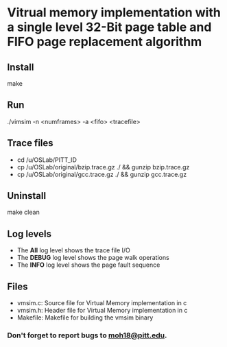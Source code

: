 # Vitrual memory implementation with a single level 32-Bit page table and FIFO page replacement algorithm

## Install
make

## Run

./vimsim -n &lt;numframes&gt; -a &lt;fifo&gt; &lt;tracefile&gt;

## Trace files
* cd /u/OSLab/PITT_ID
* cp /u/OSLab/original/bzip.trace.gz ./ && gunzip bzip.trace.gz
* cp /u/OSLab/original/gcc.trace.gz  ./ && gunzip gcc.trace.gz

## Uninstall

make clean

## Log levels
* The <b>All</b> log level shows the trace file I/O
* The <b>DEBUG</b> log level shows the page walk operations
* The <b>INFO</b> log level shows the page fault sequence

## Files
* vmsim.c: Source file for Virtual Memory implementation in c
* vmsim.h: Header file for Virtual Memory implementation in c
* Makefile: Makefile for building the vmsim binary

### Don't forget to report bugs to moh18@pitt.edu.
